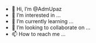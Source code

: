 - 👋 Hi, I’m @AdmUpaz
- 👀 I’m interested in ...
- 🌱 I’m currently learning ...
- 💞️ I’m looking to collaborate on ...
- 📫 How to reach me ...

<!---
AdmUpaz/AdmUpaz is a ✨ special ✨ repository because its `README.md` (this file) appears on your GitHub profile.
You can click the Preview link to take a look at your changes.
--->
